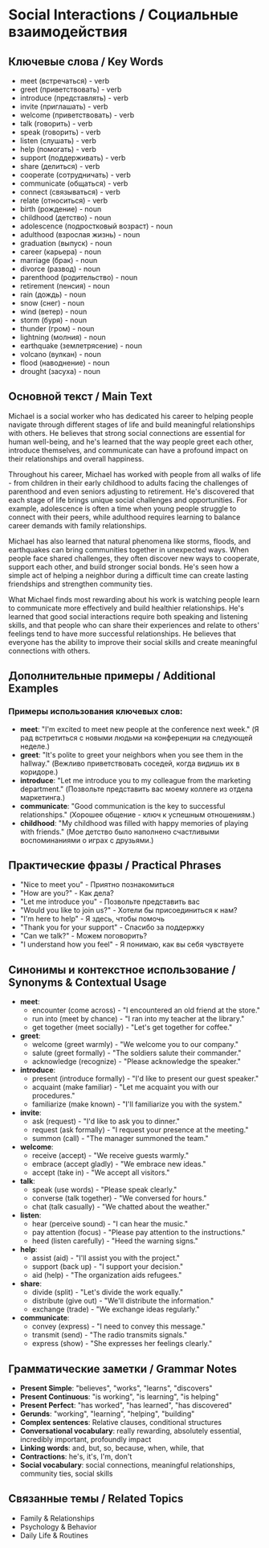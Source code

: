 # Social Interactions / Социальные взаимодействия

## Ключевые слова / Key Words
- meet (встречаться) - verb
- greet (приветствовать) - verb
- introduce (представлять) - verb
- invite (приглашать) - verb
- welcome (приветствовать) - verb
- talk (говорить) - verb
- speak (говорить) - verb
- listen (слушать) - verb
- help (помогать) - verb
- support (поддерживать) - verb
- share (делиться) - verb
- cooperate (сотрудничать) - verb
- communicate (общаться) - verb
- connect (связываться) - verb
- relate (относиться) - verb
- birth (рождение) - noun
- childhood (детство) - noun
- adolescence (подростковый возраст) - noun
- adulthood (взрослая жизнь) - noun
- graduation (выпуск) - noun
- career (карьера) - noun
- marriage (брак) - noun
- divorce (развод) - noun
- parenthood (родительство) - noun
- retirement (пенсия) - noun
- rain (дождь) - noun
- snow (снег) - noun
- wind (ветер) - noun
- storm (буря) - noun
- thunder (гром) - noun
- lightning (молния) - noun
- earthquake (землетрясение) - noun
- volcano (вулкан) - noun
- flood (наводнение) - noun
- drought (засуха) - noun

## Основной текст / Main Text

Michael is a social worker who has dedicated his career to helping people navigate through different stages of life and build meaningful relationships with others. He believes that strong social connections are essential for human well-being, and he's learned that the way people greet each other, introduce themselves, and communicate can have a profound impact on their relationships and overall happiness.

Throughout his career, Michael has worked with people from all walks of life - from children in their early childhood to adults facing the challenges of parenthood and even seniors adjusting to retirement. He's discovered that each stage of life brings unique social challenges and opportunities. For example, adolescence is often a time when young people struggle to connect with their peers, while adulthood requires learning to balance career demands with family relationships.

Michael has also learned that natural phenomena like storms, floods, and earthquakes can bring communities together in unexpected ways. When people face shared challenges, they often discover new ways to cooperate, support each other, and build stronger social bonds. He's seen how a simple act of helping a neighbor during a difficult time can create lasting friendships and strengthen community ties.

What Michael finds most rewarding about his work is watching people learn to communicate more effectively and build healthier relationships. He's learned that good social interactions require both speaking and listening skills, and that people who can share their experiences and relate to others' feelings tend to have more successful relationships. He believes that everyone has the ability to improve their social skills and create meaningful connections with others.

## Дополнительные примеры / Additional Examples

### Примеры использования ключевых слов:
- **meet**: "I'm excited to meet new people at the conference next week." (Я рад встретиться с новыми людьми на конференции на следующей неделе.)
- **greet**: "It's polite to greet your neighbors when you see them in the hallway." (Вежливо приветствовать соседей, когда видишь их в коридоре.)
- **introduce**: "Let me introduce you to my colleague from the marketing department." (Позвольте представить вас моему коллеге из отдела маркетинга.)
- **communicate**: "Good communication is the key to successful relationships." (Хорошее общение - ключ к успешным отношениям.)
- **childhood**: "My childhood was filled with happy memories of playing with friends." (Мое детство было наполнено счастливыми воспоминаниями о играх с друзьями.)

## Практические фразы / Practical Phrases

- "Nice to meet you" - Приятно познакомиться
- "How are you?" - Как дела?
- "Let me introduce you" - Позвольте представить вас
- "Would you like to join us?" - Хотели бы присоединиться к нам?
- "I'm here to help" - Я здесь, чтобы помочь
- "Thank you for your support" - Спасибо за поддержку
- "Can we talk?" - Можем поговорить?
- "I understand how you feel" - Я понимаю, как вы себя чувствуете

## Синонимы и контекстное использование / Synonyms & Contextual Usage

- **meet**: 
  - encounter (come across) - "I encountered an old friend at the store."
  - run into (meet by chance) - "I ran into my teacher at the library."
  - get together (meet socially) - "Let's get together for coffee."
- **greet**: 
  - welcome (greet warmly) - "We welcome you to our company."
  - salute (greet formally) - "The soldiers salute their commander."
  - acknowledge (recognize) - "Please acknowledge the speaker."
- **introduce**: 
  - present (introduce formally) - "I'd like to present our guest speaker."
  - acquaint (make familiar) - "Let me acquaint you with our procedures."
  - familiarize (make known) - "I'll familiarize you with the system."
- **invite**: 
  - ask (request) - "I'd like to ask you to dinner."
  - request (ask formally) - "I request your presence at the meeting."
  - summon (call) - "The manager summoned the team."
- **welcome**: 
  - receive (accept) - "We receive guests warmly."
  - embrace (accept gladly) - "We embrace new ideas."
  - accept (take in) - "We accept all visitors."
- **talk**: 
  - speak (use words) - "Please speak clearly."
  - converse (talk together) - "We conversed for hours."
  - chat (talk casually) - "We chatted about the weather."
- **listen**: 
  - hear (perceive sound) - "I can hear the music."
  - pay attention (focus) - "Please pay attention to the instructions."
  - heed (listen carefully) - "Heed the warning signs."
- **help**: 
  - assist (aid) - "I'll assist you with the project."
  - support (back up) - "I support your decision."
  - aid (help) - "The organization aids refugees."
- **share**: 
  - divide (split) - "Let's divide the work equally."
  - distribute (give out) - "We'll distribute the information."
  - exchange (trade) - "We exchange ideas regularly."
- **communicate**: 
  - convey (express) - "I need to convey this message."
  - transmit (send) - "The radio transmits signals."
  - express (show) - "She expresses her feelings clearly."

## Грамматические заметки / Grammar Notes

- **Present Simple**: "believes", "works", "learns", "discovers"
- **Present Continuous**: "is working", "is learning", "is helping"
- **Present Perfect**: "has worked", "has learned", "has discovered"
- **Gerunds**: "working", "learning", "helping", "building"
- **Complex sentences**: Relative clauses, conditional structures
- **Conversational vocabulary**: really rewarding, absolutely essential, incredibly important, profoundly impact
- **Linking words**: and, but, so, because, when, while, that
- **Contractions**: he's, it's, I'm, don't
- **Social vocabulary**: social connections, meaningful relationships, community ties, social skills

## Связанные темы / Related Topics

- Family & Relationships
- Psychology & Behavior
- Daily Life & Routines
